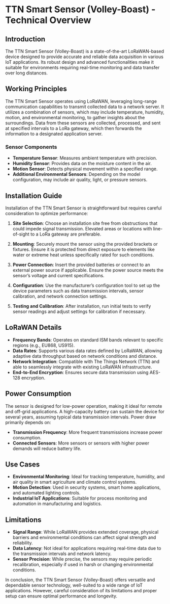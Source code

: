 # TTN Smart Sensor (Volley-Boast) - Technical Overview

## Introduction
The TTN Smart Sensor (Volley-Boast) is a state-of-the-art LoRaWAN-based device designed to provide accurate and reliable data acquisition in various IoT applications. Its robust design and advanced functionalities make it suitable for environments requiring real-time monitoring and data transfer over long distances.

## Working Principles
The TTN Smart Sensor operates using LoRaWAN, leveraging long-range communication capabilities to transmit collected data to a network server. It utilizes a combination of sensors, which may include temperature, humidity, motion, and environmental monitoring, to gather insights about the surroundings. Data from these sensors are collected, processed, and sent at specified intervals to a LoRa gateway, which then forwards the information to a designated application server.

### Sensor Components
- **Temperature Sensor**: Measures ambient temperature with precision.
- **Humidity Sensor**: Provides data on the moisture content in the air.
- **Motion Sensor**: Detects physical movement within a specified range.
- **Additional Environmental Sensors**: Depending on the model configuration, may include air quality, light, or pressure sensors.

## Installation Guide
Installation of the TTN Smart Sensor is straightforward but requires careful consideration to optimize performance:

1. **Site Selection**: Choose an installation site free from obstructions that could impede signal transmission. Elevated areas or locations with line-of-sight to a LoRa gateway are preferable.

2. **Mounting**: Securely mount the sensor using the provided brackets or fixtures. Ensure it is protected from direct exposure to elements like water or extreme heat unless specifically rated for such conditions.

3. **Power Connection**: Insert the provided batteries or connect to an external power source if applicable. Ensure the power source meets the sensor’s voltage and current specifications.

4. **Configuration**: Use the manufacturer’s configuration tool to set up the device parameters such as data transmission intervals, sensor calibration, and network connection settings.

5. **Testing and Calibration**: After installation, run initial tests to verify sensor readings and adjust settings for calibration if necessary.

## LoRaWAN Details
- **Frequency Bands**: Operates on standard ISM bands relevant to specific regions (e.g., EU868, US915).
- **Data Rates**: Supports various data rates defined by LoRaWAN, allowing adaptive data throughput based on network conditions and distance.
- **Network Integration**: Compatible with The Things Network (TTN) and able to seamlessly integrate with existing LoRaWAN infrastructure.
- **End-to-End Encryption**: Ensures secure data transmission using AES-128 encryption.

## Power Consumption
The sensor is designed for low-power operation, making it ideal for remote and off-grid applications. A high-capacity battery can sustain the device for several years, assuming typical data transmission intervals. Power draw primarily depends on:
- **Transmission Frequency**: More frequent transmissions increase power consumption.
- **Connected Sensors**: More sensors or sensors with higher power demands will reduce battery life.

## Use Cases
- **Environmental Monitoring**: Ideal for tracking temperature, humidity, and air quality in smart agriculture and climate control systems.
- **Motion Detection**: Used in security systems, smart home applications, and automated lighting controls.
- **Industrial IoT Applications**: Suitable for process monitoring and automation in manufacturing and logistics.

## Limitations
- **Signal Range**: While LoRaWAN provides extended coverage, physical barriers and environmental conditions can affect signal strength and reliability.
- **Data Latency**: Not ideal for applications requiring real-time data due to the transmission intervals and network latency.
- **Sensor Precision**: While precise, the sensors may require periodic recalibration, especially if used in harsh or changing environmental conditions.

In conclusion, the TTN Smart Sensor (Volley-Boast) offers versatile and dependable sensor technology, well-suited to a wide range of IoT applications. However, careful consideration of its limitations and proper setup can ensure optimal performance and longevity.